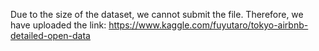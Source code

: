 Due to the size of the dataset, we cannot submit the file. Therefore, we have uploaded the link:
https://www.kaggle.com/fuyutaro/tokyo-airbnb-detailed-open-data
